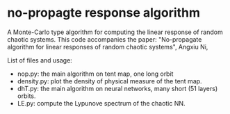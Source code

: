 # no-propagte response algorithm

A Monte-Carlo type algorithm for computing the linear response of random chaotic systems. This code accompanies the paper: "No-propagate algorithm for linear responses of random chaotic systems", Angxiu Ni, 


List of files and usage:
* nop.py: the main algorithm on tent map, one long orbit
* density.py: plot the density of physical measure of the tent map.
* dhT.py: the main algorithm on neural networks, many short (51 layers) orbits.
* LE.py: compute the Lypunove spectrum of the chaotic NN.
